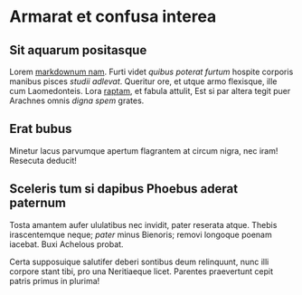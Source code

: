 # Armarat et confusa interea

## Sit aquarum positasque

Lorem [markdownum nam](http://comites.io/faciet). Furti videt *quibus poterat
furtum* hospite corporis manibus pisces *studii adlevat*. Queritur ore, et utque
armo flexisque, ille cum Laomedonteis. Lora
[raptam](http://www.odoribusversa.io/falsi), et fabula attulit, Est si par
altera tegit puer Arachnes omnis *digna spem* grates.

## Erat bubus

Minetur lacus parvumque apertum flagrantem at circum nigra, nec iram! Resecuta
deducit!

## Sceleris tum si dapibus Phoebus aderat paternum

Tosta amantem aufer ululatibus nec invidit, pater reserata atque. Thebis
irascentemque neque; *pater* minus Bienoris; removi longoque poenam iacebat.
Buxi Achelous probat.

Certa supposuique salutifer deberi sontibus deum relinquunt, nunc illi corpore
stant tibi, pro una Neritiaeque licet. Parentes praevertunt cepit patris primus
in plurima!
